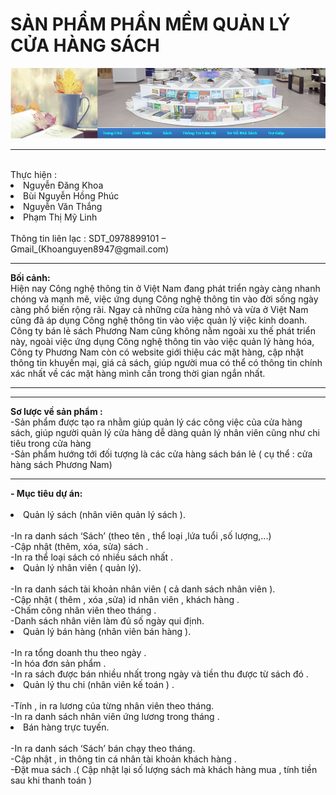 
# SẢN PHẨM PHẦN MỀM QUẢN LÝ CỬA HÀNG SÁCH

<img src="https://github.com/Ketthucmon/PTPMNM-KT/blob/Linh/image/Header.png" />


<hr/><br/>
Thực hiện :<li>Nguyễn Đăng Khoa </li>
                   <li> Bùi Nguyễn Hồng Phúc</li>
                   <li>Nguyễn Văn Thắng</li>
                   <li>Phạm Thị Mỹ Linh</li><br/>
Thông tin liên lạc : SDT_0978899101 – Gmail_(Khoanguyen8947@gmail.com)
<br/>


<hr>
<b>Bối cảnh:</b>
<br>Hiện nay Công nghệ thông tin ở Việt Nam đang phát triển ngày càng nhanh chóng và mạnh mẽ, việc ứng dụng Công nghệ thông tin vào đời sống ngày càng phổ biến rộng rãi. Ngay cả những cửa hàng nhỏ và vừa ở Việt Nam cũng đã áp dụng Công nghệ thông tin vào việc quản lý việc kinh doanh. 
<br>Công ty bán lẻ sách Phương Nam cũng không nằm ngoài xu thế phát triển này, ngoài việc ứng dụng Công nghệ thông tin vào việc quản lý hàng hóa, Công ty Phương Nam còn có website giới thiệu các mặt hàng, cập nhật thông tin khuyến mại, giá cả sách, giúp người mua có thể có thông tin chính xác nhất  về các mặt hàng mình cần trong thời gian ngắn nhất.
<hr/>

<hr>
<b>Sơ lược về sản phẩm :</b> 
<br>-Sản phẩm được tạo ra nhằm giúp quản lý các công việc của cửa hàng sách, giúp người quản lý cửa hàng dễ dàng quản lý nhân viên cũng như chi tiêu trong cửa hàng
<br>-Sản phẩm hướng tới đối tượng  là các cửa hàng sách bán lẻ ( cụ thể : cửa hàng sách Phương Nam)


<hr/>
<b>- Mục tiêu dự án:</b><br/>
<br/><li>Quản lý sách (nhân viên quản lý sách ).  </li>
  <br/>-In ra danh sách ‘Sách’ (theo tên , thể loại ,lứa tuổi ,số lượng,...)
  <br/>-Cập nhật (thêm, xóa, sửa) sách .
 <br/> -In ra thể loại sách có nhiều sách nhất . 
<br/><li>Quản lý nhân viên ( quản lý).</li>
 <br/> -In ra danh sách tài khoản nhân viên ( cả danh sách nhân viên ).
 <br/> -Cập nhật ( thêm , xóa ,sửa) id nhân viên , khách hàng .
  <br/>-Chấm công nhân viên theo tháng .
  <br/>-Danh sách nhân viên làm đủ số ngày qui định.
<br/><li>Quản lý bán hàng (nhân viên bán hàng   ).</li>
  <br/>-In ra tổng doanh thu theo ngày . 
  <br/>-In hóa đơn sản phẩm .
  <br/>-In ra sách được bán nhiều nhất trong ngày và tiền thu được từ sách đó .
<br/><li>Quản lý thu chi (nhân viên kế toán ) .</li>
  <br/>-Tính , in ra lương của từng nhân viên theo tháng.
  <br/>-In ra danh sách nhân viên ứng lương trong tháng .
<br/><li>Bán hàng trực tuyến.</li>
  <br/>-In ra danh sách ‘Sách’ bán chạy theo tháng.
  <br/>-Cập nhật , in thông tin cá nhân tài khoản khách hàng .
  <br/>-Đặt mua sách .( Cập nhật lại số lượng sách mà khách hàng mua , tính tiền sau khi thanh toán )


